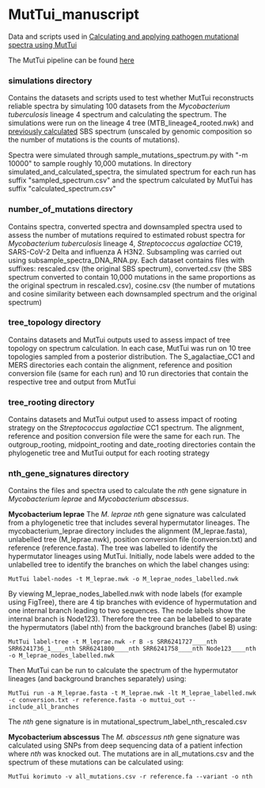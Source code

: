 # MutTui_manuscript
Data and scripts used in [Calculating and applying pathogen mutational spectra using MutTui](https://www.biorxiv.org/content/10.1101/2023.06.15.545111v1)

The MutTui pipeline can be found [here](https://github.com/chrisruis/MutTui)

### simulations directory
Contains the datasets and scripts used to test whether MutTui reconstructs reliable spectra by simulating 100 datasets from the *Mycobacterium tuberculosis* lineage 4 spectrum and calculating the spectrum. The simulations were run on the lineage 4 tree (MTB_lineage4_rooted.nwk) and [previously calculated](https://www.biorxiv.org/content/10.1101/2022.07.13.499881v1) SBS spectrum (unscaled by genomic composition so the number of mutations is the counts of mutations).

Spectra were simulated through sample_mutations_spectrum.py with "-m 10000" to sample roughly 10,000 mutations. In directory simulated_and_calculated_spectra, the simulated spectrum for each run has suffix "sampled_spectrum.csv" and the spectrum calculated by MutTui has suffix "calculated_spectrum.csv"

### number_of_mutations directory
Contains spectra, converted spectra and downsampled spectra used to assess the number of mutations required to estimated robust spectra for *Mycobacterium tuberculosis* lineage 4, *Streptococcus agalactiae* CC19, SARS-CoV-2 Delta and influenza A H3N2. Subsampling was carried out using subsample_spectra_DNA_RNA.py. Each dataset contains files with suffixes: rescaled.csv (the original SBS spectrum), converted.csv (the SBS spectrum converted to contain 10,000 mutations in the same proportions as the original spectrum in rescaled.csv), cosine.csv (the number of mutations and cosine similarity between each downsampled spectrum and the original spectrum)

### tree_topology directory
Contains datasets and MutTui outputs used to assess impact of tree topology on spectrum calculation. In each case, MutTui was run on 10 tree topologies sampled from a posterior distribution. The S_agalactiae_CC1 and MERS directories each contain the alignment, reference and position conversion file (same for each run) and 10 run directories that contain the respective tree and output from MutTui

### tree_rooting directory
Contains datasets and MutTui output used to assess impact of rooting strategy on the *Streptococcus agalactiae* CC1 spectrum. The alignment, reference and position conversion file were the same for each run. The outgroup_rooting, midpoint_rooting and date_rooting directories contain the phylogenetic tree and MutTui output for each rooting strategy


### nth_gene_signatures directory
Contains the files and spectra used to calculate the *nth* gene signature in *Mycobacterium leprae* and *Mycobacterium abscessus*.

**Mycobacterium leprae**
The *M. leprae nth* gene signature was calculated from a phylogenetic tree that includes several hypermutator lineages. The mycobacterium_leprae directory includes the alignment (M_leprae.fasta), unlabelled tree (M_leprae.nwk), position conversion file (conversion.txt) and reference (reference.fasta). The tree was labelled to identify the hypermutator lineages using MutTui. Initially, node labels were added to the unlabelled tree to identify the branches on which the label changes using:
```
MutTui label-nodes -t M_leprae.nwk -o M_leprae_nodes_labelled.nwk
```

By viewing M_leprae_nodes_labelled.nwk with node labels (for example using FigTree), there are 4 tip branches with evidence of hypermutation and one internal branch leading to two sequences. The node labels show the internal branch is Node123). Therefore the tree can be labelled to separate the hypermutators (label nth) from the background branches (label B) using:
```
MutTui label-tree -t M_leprae.nwk -r B -s SRR6241727____nth SRR6241736_1____nth SRR6241800____nth SRR6241758____nth Node123____nth -o M_leprae_nodes_labelled.nwk
```

Then MutTui can be run to calculate the spectrum of the hypermutator lineages (and background branches separately) using:
```
MutTui run -a M_leprae.fasta -t M_leprae.nwk -lt M_leprae_labelled.nwk -c conversion.txt -r reference.fasta -o muttui_out --include_all_branches
```

The *nth* gene signature is in mutational_spectrum_label_nth_rescaled.csv

**Mycobacterium abscessus**
The *M. abscessus nth* gene signature was calculated using SNPs from deep sequencing data of a patient infection where *nth* was knocked out. The mutations are in all_mutations.csv and the spectrum of these mutations can be calculated using:
```
MutTui korimuto -v all_mutations.csv -r reference.fa --variant -o nth
```
